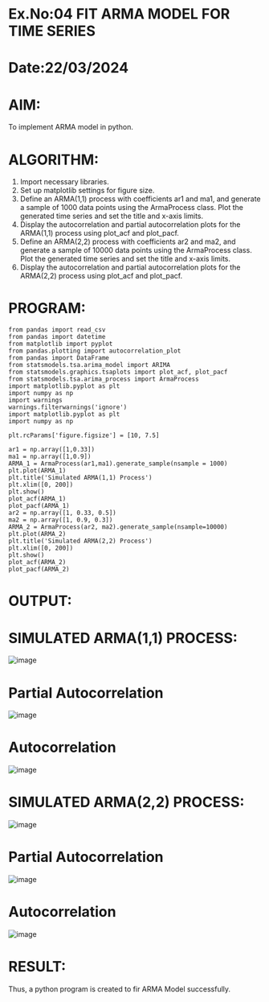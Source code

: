 # Ex.No:04   FIT ARMA MODEL FOR TIME SERIES
# Date:22/03/2024

# AIM:
To implement ARMA model in python.
# ALGORITHM:
1. Import necessary libraries.
2. Set up matplotlib settings for figure size.
3. Define an ARMA(1,1) process with coefficients ar1 and ma1, and generate a sample of 1000 data points using the ArmaProcess class. Plot the generated time series and set the title and x-axis limits.
4. Display the autocorrelation and partial autocorrelation plots for the ARMA(1,1) process using plot_acf and plot_pacf.
5. Define an ARMA(2,2) process with coefficients ar2 and ma2, and generate a sample of 10000 data points using the ArmaProcess class. Plot the generated time series and set the title and x-axis limits.
6. Display the autocorrelation and partial autocorrelation plots for the ARMA(2,2) process using plot_acf and plot_pacf.


# PROGRAM:
~~~
from pandas import read_csv
from pandas import datetime
from matplotlib import pyplot
from pandas.plotting import autocorrelation_plot
from pandas import DataFrame
from statsmodels.tsa.arima_model import ARIMA
from statsmodels.graphics.tsaplots import plot_acf, plot_pacf
from statsmodels.tsa.arima_process import ArmaProcess
import matplotlib.pyplot as plt
import numpy as np
import warnings
warnings.filterwarnings('ignore')
import matplotlib.pyplot as plt
import numpy as np

plt.rcParams['figure.figsize'] = [10, 7.5]

ar1 = np.array([1,0.33])
ma1 = np.array([1,0.9])
ARMA_1 = ArmaProcess(ar1,ma1).generate_sample(nsample = 1000)
plt.plot(ARMA_1)
plt.title('Simulated ARMA(1,1) Process')
plt.xlim([0, 200])
plt.show()
plot_acf(ARMA_1)
plot_pacf(ARMA_1)
ar2 = np.array([1, 0.33, 0.5])
ma2 = np.array([1, 0.9, 0.3])
ARMA_2 = ArmaProcess(ar2, ma2).generate_sample(nsample=10000)
plt.plot(ARMA_2)
plt.title('Simulated ARMA(2,2) Process')
plt.xlim([0, 200])
plt.show()
plot_acf(ARMA_2)
plot_pacf(ARMA_2)
~~~
# OUTPUT:
# SIMULATED ARMA(1,1) PROCESS:
![image](https://github.com/RanjithD18/TSA_EXP4/assets/93427221/26d4d3db-1967-44ba-ad31-2c145903fe2d)



# Partial Autocorrelation
![image](https://github.com/RanjithD18/TSA_EXP4/assets/93427221/ad6b932a-58cf-495f-bbec-5de11dba3865)

# Autocorrelation
![image](https://github.com/RanjithD18/TSA_EXP4/assets/93427221/13761f59-de9c-48bc-b79e-9d064178b441)



# SIMULATED ARMA(2,2) PROCESS:
![image](https://github.com/RanjithD18/TSA_EXP4/assets/93427221/334098e4-1ec3-4746-bc42-8599916d32e4)

# Partial Autocorrelation
![image](https://github.com/RanjithD18/TSA_EXP4/assets/93427221/89e85df5-c24f-4ccb-bd76-b946a2522352)



# Autocorrelation
![image](https://github.com/RanjithD18/TSA_EXP4/assets/93427221/22b547d0-18b0-42ea-933a-a9765ee3ec65)

# RESULT:
Thus, a python program is created to fir ARMA Model successfully.
